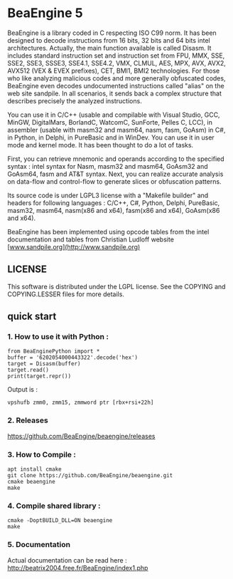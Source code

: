 # BeaEngine 5

BeaEngine is a library coded in C respecting ISO C99 norm. It has been designed to decode instructions from 16 bits, 32 bits and 64 bits intel architectures. Actually, the main function available is called Disasm. It includes standard instruction set and instruction set from FPU, MMX, SSE, SSE2, SSE3, SSSE3, SSE4.1, SSE4.2, VMX, CLMUL, AES, MPX, AVX, AVX2, AVX512 (VEX & EVEX prefixes), CET, BMI1, BMI2 technologies. For those who like analyzing malicious codes and more generally obfuscated codes, BeaEngine even decodes undocumented instructions called "alias" on the web site sandpile. In all scenarios, it sends back a complex structure that describes precisely the analyzed instructions.

You can use it in C/C++ (usable and compilable with Visual Studio, GCC, MinGW, DigitalMars, BorlandC, WatcomC, SunForte, Pelles C, LCC), in assembler (usable with masm32 and masm64, nasm, fasm, GoAsm) in C#, in Python, in Delphi, in PureBasic and in WinDev. You can use it in user mode and kernel mode. It has been thought to do a lot of tasks.

First, you can retrieve mnemonic and operands according to the specified syntax : intel syntax for Nasm, masm32 and masm64, GoAsm32 and GoAsm64, fasm and AT&T syntax.
Next, you can realize accurate analysis on data-flow and control-flow to generate slices or obfuscation patterns.

Its source code is under LGPL3 license with a "Makefile builder" and headers for following languages : C/C++, C#, Python, Delphi, PureBasic, masm32, masm64, nasm(x86 and x64), fasm(x86 and x64), GoAsm(x86 and x64).

BeaEngine has been implemented using opcode tables from the intel documentation and tables from Christian Ludloff website [www.sandpile.org](http://www.sandpile.org)

## LICENSE

This software is distributed under the LGPL license.
See the COPYING and COPYING.LESSER files for more details.


## quick start

### 1. How to use it with Python :
```
from BeaEnginePython import *
buffer = '6202054000443322'.decode('hex')
target = Disasm(buffer)
target.read()
print(target.repr())
```
Output is :

```
vpshufb zmm0, zmm15, zmmword ptr [rbx+rsi+22h]
```

### 2. Releases

https://github.com/BeaEngine/beaengine/releases

### 3. How to Compile :

```
apt install cmake
git clone https://github.com/BeaEngine/beaengine.git
cmake beaengine
make
```

### 4. Compile shared library :
```
cmake -DoptBUILD_DLL=ON beaengine
make

```

### 5. Documentation

Actual documentation can be read here : http://beatrix2004.free.fr/BeaEngine/index1.php
